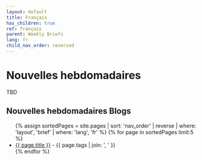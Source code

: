 ```yaml
---
layout: default
title: Français
has_children: true
ref: français
parent: Weekly Briefs
lang: fr
child_nav_order: reversed
---
```


# Nouvelles hebdomadaires

TBD

##  Nouvelles hebdomadaires Blogs

<ul>
{% assign sortedPages = site.pages | sort: 'nav_order' | reverse | where: 'layout', 'brief' | where: 'lang', 'fr' %}
{% for page in sortedPages limit:5 %}
    <li><a href="{{ page.url }}">{{ page.title }}</a> - {{ page.tags | join: ', ' }} </li>
{% endfor %}
</ul>
